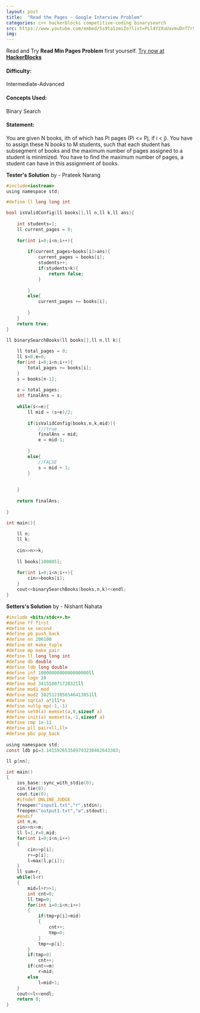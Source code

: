 ```yaml
---
layout: post
title:  "Read the Pages - Google Interview Problem"
categories: c++ hackerblocks competitive-coding binarysearch
src: https://www.youtube.com/embed/Ss9ta1zmiZo?list=PLl4Y2XuUavmuDnf7r9Ij7MrdWtc1qvb05
img: 
---
```




Read and Try **Read Min Pages Problem** first yourself.
[Try now at **HackerBlocks**](https://hack.codingblocks.com/contests/c/66/408)


#### **Difficulty**: 
Intermediate-Advanced

#### **Concepts Used**:
Binary Search

#### **Statement**:
You are given N books, ith of which has Pi pages (Pi <= Pj, if i < j). You have to assign these N books to M students, such that each student has subsegment of books and the maximum number of pages assigned to a student is minimized.
You have to find the maximum number of pages, a student can have in this assignment of books.

**Tester's Solution**
by - Prateek Narang

```c
#include<iostream>
using namespace std;

#define ll long long int

bool isValidConfig(ll books[],ll n,ll k,ll ans){
        
    int students=1;
    ll current_pages = 0;
    
    for(int i=0;i<n;i++){
        
        if(current_pages+books[i]>ans){
            current_pages = books[i];
            students++;
            if(students>k){
                return false;
            }
            
        }
        else{
            current_pages += books[i];
            
        }
    }
    return true;
}

ll binarySearchBooks(ll books[],ll n,ll k){
    
    ll total_pages = 0;
    ll s=0,e=0;
    for(int i=0;i<n;i++){
        total_pages += books[i];
    }
    s = books[n-1];
    
    e = total_pages;
    int finalAns = s;
    
    while(s<=e){
        ll mid = (s+e)/2;
        
        if(isValidConfig(books,n,k,mid)){
            ///true
            finalAns = mid;
            e = mid-1;
            
        }
        else{
            //FALSE
            s = mid + 1;
        }
        
        
    }
    
    return finalAns;
    
}

int main(){
    
    ll n;
    ll k;
    
    cin>>n>>k;
    
    ll books[100005];
    
    for(int i=0;i<n;i++){
        cin>>books[i];
    }
    cout<<binarySearchBooks(books,n,k)<<endl; 
}


```


**Setters's Solution**
by - Nishant Nahata
```c
#include <bits/stdc++.h>
#define ff first
#define se second
#define pb push_back
#define nn 200100
#define mt make_tuple
#define mp make_pair
#define ll long long int
#define db double
#define ldb long double
#define inf 1000000000000000000ll
#define logn 20
#define mod 341550071728321ll
#define mod1 mod
#define mod2 3825123056546413051ll
#define sqr(a) a*1ll*a
#define nullp mp(-1,-1)
#define set0(a) memset(a,0,sizeof a)
#define init(a) memset(a,-1,sizeof a)
#define cmp 1e-11
#define pll pair<ll,ll>
#define pbc pop_back
 
using namespace std;
const ldb pi=3.141592653589793238462643383;

ll p[nn];

int main()
{
    ios_base::sync_with_stdio(0);
    cin.tie(0);
    cout.tie(0);
    #ifndef ONLINE_JUDGE
    freopen("input1.txt","r",stdin);
    freopen("output1.txt","w",stdout);
    #endif
    int n,m;
    cin>>n>>m;
    ll l=1,r=0,mid;
    for(int i=0;i<n;i++)
    {
        cin>>p[i];
        r+=p[i];
        l=max(l,p[i]);
    }
    ll sum=r;
    while(l<r)
    {
        mid=l+r>>1;
        int cnt=0;
        ll tmp=0;
        for(int i=0;i<n;i++)
        {
            if(tmp+p[i]>mid)
            {
                cnt++;
                tmp=0;
            }
            tmp+=p[i];
        }
        if(tmp>0)
            cnt++;
        if(cnt<=m)
            r=mid;
        else
            l=mid+1;
    }
    cout<<l<<endl;
    return 0;
}



```



